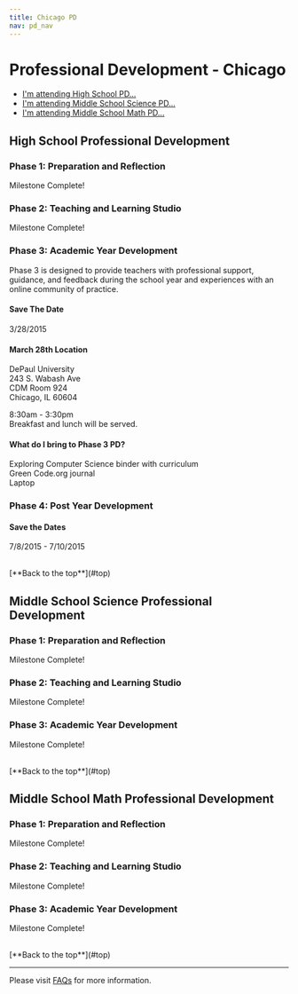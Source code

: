 ```yaml
---
title: Chicago PD
nav: pd_nav
---
```

<a id="top"></a>

# Professional Development - Chicago

- [I'm attending High School PD...](#hs)
- [I'm attending Middle School Science PD...](#mss)
- [I'm attending Middle School Math PD...](#msm)

<a id="hs"></a>

## High School Professional Development

### Phase 1: Preparation and Reflection

Milestone Complete!

### Phase 2: Teaching and Learning Studio

Milestone Complete!

### Phase 3: Academic Year Development

Phase 3 is designed to provide teachers with professional support, guidance, and feedback during the school year and experiences with an online community of practice.

#### Save The Date
3/28/2015

#### March 28th Location

DePaul University 
<br />
243 S. Wabash Ave
<br />
CDM Room 924
<br />
Chicago, IL 60604​​​​​ 

8:30am - 3:30pm
<br />
Breakfast and lunch will be served. 

#### What do I bring to Phase 3 PD? ####
Exploring Computer Science binder with curriculum
<br />
Green Code.org journal
<br />
Laptop

### Phase 4: Post Year Development

#### Save the Dates
7/8/2015 - 7/10/2015

<br />
[**Back to the top**](#top)


<a id="mss"></a>
## Middle School Science Professional Development

### Phase 1: Preparation and Reflection

Milestone Complete!

### Phase 2: Teaching and Learning Studio

Milestone Complete!

### Phase 3: Academic Year Development

Milestone Complete!

<br />
[**Back to the top**](#top)


<a id="msm"></a>
## Middle School Math Professional Development

### Phase 1: Preparation and Reflection

Milestone Complete!

### Phase 2: Teaching and Learning Studio

Milestone Complete!

### Phase 3: Academic Year Development

Milestone Complete!

<br/>
[**Back to the top**](#top)


----------
Please visit [FAQs](/educate/pd/faq) for more information.

<br />
<br />